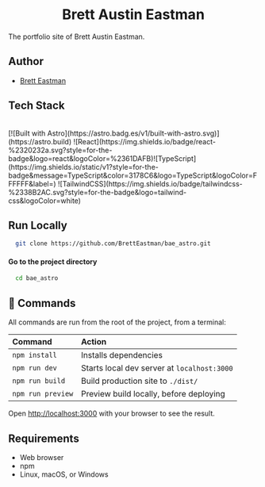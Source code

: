 <div align="center">
  <h1>Brett Austin Eastman</h1>
</div>
The portfolio site of Brett Austin Eastman.

## Author
- [Brett Eastman](https://github.com/BrettEastman)

## Tech Stack

 <br>
[![Built with Astro](https://astro.badg.es/v1/built-with-astro.svg)](https://astro.build)
![React](https://img.shields.io/badge/react-%2320232a.svg?style=for-the-badge&logo=react&logoColor=%2361DAFB)![TypeScript](https://img.shields.io/static/v1?style=for-the-badge&message=TypeScript&color=3178C6&logo=TypeScript&logoColor=FFFFFF&label=)
![TailwindCSS](https://img.shields.io/badge/tailwindcss-%2338B2AC.svg?style=for-the-badge&logo=tailwind-css&logoColor=white)

## Run Locally
```bash
  git clone https://github.com/BrettEastman/bae_astro.git
```

#### Go to the project directory
```bash
  cd bae_astro
```

## 🧞 Commands

All commands are run from the root of the project, from a terminal:

| Command                   | Action                                           |
| :------------------------ | :----------------------------------------------- |
| `npm install`             | Installs dependencies                            |
| `npm run dev`             | Starts local dev server at `localhost:3000`      |
| `npm run build`           | Build production site to `./dist/`               |
| `npm run preview`         | Preview build locally, before deploying          |

Open [http://localhost:3000](http://localhost:3000) with your browser to see the result.

## Requirements
* Web browser
* npm
* Linux, macOS, or Windows
